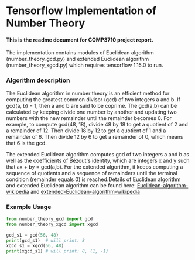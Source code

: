 # Tensorflow Implementation of Number Theory

#### This is the readme document for COMP3710 project report.
The implementation contains modules of Euclidean algorithm (number\_theory\_gcd.py) and extended Euclidean algorithm (number\_theory\_xgcd.py) which requires tensorflow 1.15.0 to run. 


### Algorithm description
The Euclidean algorithm in number theory is an efficient method for computing the greatest common divisor (gcd) of two integers a and b. If gcd(a, b) = 1, then a and b are said to be coprime. The gcd(a,b) can be calculated by keeping divide one number by another and updating two numbers with the new remainder until the remainder becomes 0. For example, to compute gcd(48, 18), divide 48 by 18 to get a quotient of 2 and a remainder of 12. Then divide 18 by 12 to get a quotient of 1 and a remainder of 6. Then divide 12 by 6 to get a remainder of 0, which means that 6 is the gcd. 

The extended Euclidean algorithm computes gcd of two integers a and b as well as the coefficients of Bézout's identity, which are integers x and y such that ax + by = gcd(a,b). For the extended algorithm, it keeps computing a sequence of quotients and a sequence of remainders until the terminal condition (remainder equals 0) is reached.Details of Euclidean algorithm and extended Euclidean algorithm can be found here:
[Euclidean-algorithm-wikipedia](https://en.wikipedia.org/wiki/Euclidean_algorithm)
and [extended-Euclidean-algorithm-wikipedia](https://en.wikipedia.org/wiki/Extended_Euclidean_algorithm)


### Example Usage
```python
from number_theory_gcd import gcd
from number_theory_xgcd import xgcd

gcd_s1 = gcd(56, 48) 
print(gcd_s1)  # will print: 8
xgcd_s1 = xgcd(56, 48)
print(xgcd_s1) # will print: 8, (1, -1)

```

